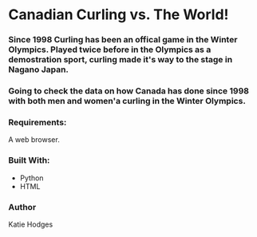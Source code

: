 # Canadian Curling vs. The World!

### Since 1998 Curling has been an offical game in the Winter Olympics. Played twice before in the Olympics as a demostration sport, curling made it's way to the stage in Nagano Japan.


### Going to check the data on how Canada has done since 1998 with both men and women'a curling in the Winter Olympics.


### Requirements:
A web browser.


### Built With:
<ul>
	<li>Python</li>
	<li>HTML</li>
</ul>


### Author
Katie Hodges